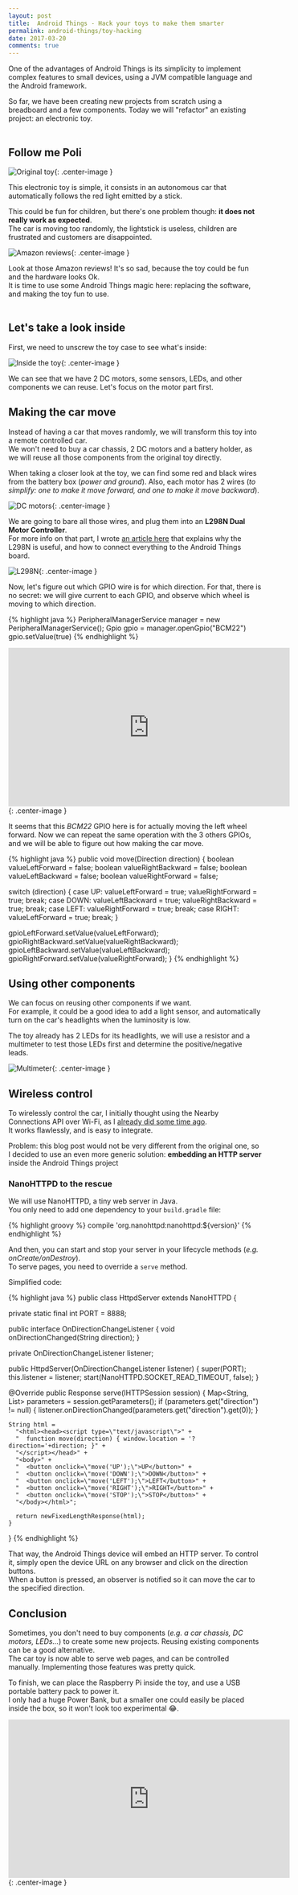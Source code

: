 ```yaml
---
layout: post
title:  Android Things - Hack your toys to make them smarter
permalink: android-things/toy-hacking
date: 2017-03-20
comments: true
---
```


One of the advantages of Android Things is its simplicity to implement complex features to small devices, using a JVM compatible language and the Android framework.

So far, we have been creating new projects from scratch using a breadboard and a few components. Today we will "refactor" an existing project: an electronic toy.<br><br>


## Follow me Poli

![Original toy][pic1_original-toy]{: .center-image }

This electronic toy is simple, it consists in an autonomous car that automatically follows the red light emitted by a stick.<br>

This could be fun for children, but there's one problem though: **it does not really work as expected**.<br>
The car is moving too randomly, the lightstick is useless, children are frustrated and customers are disappointed.

![Amazon reviews][pic2_amazon-reviews]{: .center-image }

Look at those Amazon reviews! It's so sad, because the toy could be fun and the hardware looks Ok.<br>
It is time to use some Android Things magic here: replacing the software, and making the toy fun to use.
<br><br>


## Let's take a look inside

First, we need to unscrew the toy case to see what's inside:

![Inside the toy][pic3_inside]{: .center-image }

We can see that we have 2 DC motors, some sensors, LEDs, and other components we can reuse.
Let's focus on the motor part first.


## Making the car move

Instead of having a car that moves randomly, we will transform this toy into a remote controlled car.<br>
We won't need to buy a car chassis, 2 DC motors and a battery holder, as we will reuse all those components from the original toy directly.

When taking a closer look at the toy, we can find some red and black wires from the battery box (_power and ground_). Also, each motor has 2 wires (_to simplify: one to make it move forward, and one to make it move backward_).

![DC motors][pic4_dcmotors]{: .center-image }
<br>

We are going to bare all those wires, and plug them into an **L298N Dual Motor Controller**.<br>
For more info on that part, I wrote [an article here][self-promotion] that explains why the L298N is useful, and how to connect everything to the Android Things board.<br>

![L298N][pic5_l298n]{: .center-image }
<br>

Now, let's figure out which GPIO wire is for which direction. For that, there is no secret: we will give current to each GPIO, and observe which wheel is moving to which direction.

{% highlight java %}
PeripheralManagerService manager = new PeripheralManagerService();
Gpio gpio = manager.openGpio("BCM22")
gpio.setValue(true)
{% endhighlight %}

<iframe width="560" height="315" src="https://www.youtube.com/embed/cA9LqPu7ui0" frameborder="0" allowfullscreen></iframe>{: .center-image }
<br>

It seems that this *BCM22* GPIO here is for actually moving the left wheel forward. Now we can repeat the same operation with the 3 others GPIOs, and we will be able to figure out how making the car move.

{% highlight java %}
public void move(Direction direction) {
  boolean valueLeftForward = false;
  boolean valueRightBackward = false;
  boolean valueLeftBackward = false;
  boolean valueRightForward = false;

  switch (direction) {
    case UP:
      valueLeftForward = true;
      valueRightForward = true;
      break;
    case DOWN:
      valueLeftBackward = true;
      valueRightBackward = true;
      break;
    case LEFT:
      valueRightForward = true;
      break;
    case RIGHT:
      valueLeftForward = true;
      break;
  }

  gpioLeftForward.setValue(valueLeftForward);
  gpioRightBackward.setValue(valueRightBackward);
  gpioLeftBackward.setValue(valueLeftBackward);
  gpioRightForward.setValue(valueRightForward);
}
{% endhighlight %}
<br>


## Using other components

We can focus on reusing other components if we want.<br>
For example, it could be a good idea to add a light sensor, and automatically turn on the car's headlights when the luminosity is low.

The toy already has 2 LEDs for its headlights, we will use a resistor and a multimeter to test those LEDs first and determine the positive/negative leads.

![Multimeter][pic6_multimeter]{: .center-image }
<br>


## Wireless control

To wirelessly control the car, I initially thought using the Nearby Connections API over Wi-Fi, as I [already did some time ago][self-promotion].<br>
It works flawlessly, and is easy to integrate.

Problem: this blog post would not be very different from the original one, so I decided to use an even more generic solution: **embedding an HTTP server** inside the Android Things project


### NanoHTTPD to the rescue

We will use NanoHTTPD, a tiny web server in Java.<br>
You only need to add one dependency to your `build.gradle` file:

{% highlight groovy %}
compile 'org.nanohttpd:nanohttpd:${version}'
{% endhighlight %}

And then, you can start and stop your server in your lifecycle methods (_e.g. onCreate/onDestroy_).<br>
To serve pages, you need to override a `serve` method.

Simplified code:

{% highlight java %}
public class HttpdServer extends NanoHTTPD {

  private static final int PORT = 8888;

  public interface OnDirectionChangeListener {
    void onDirectionChanged(String direction);
  }

  private OnDirectionChangeListener listener;

  public HttpdServer(OnDirectionChangeListener listener) {
    super(PORT);
    this.listener = listener;
    start(NanoHTTPD.SOCKET_READ_TIMEOUT, false);
  }

  @Override
  public Response serve(IHTTPSession session) {
    Map<String, List<String>> parameters = session.getParameters();
      if (parameters.get("direction") != null) {
        listener.onDirectionChanged(parameters.get("direction").get(0));
      }

    String html =
      "<html><head><script type=\"text/javascript\">" +
      "  function move(direction) { window.location = '?direction='+direction; }" +
      "</script></head>" +
      "<body>" +
      "  <button onclick=\"move('UP');\">UP</button>" +
      "  <button onclick=\"move('DOWN');\">DOWN</button>" +
      "  <button onclick=\"move('LEFT');\">LEFT</button>" +
      "  <button onclick=\"move('RIGHT');\">RIGHT</button>" +
      "  <button onclick=\"move('STOP');\">STOP</button>" +
      "</body></html>";

      return newFixedLengthResponse(html);
    }
}
{% endhighlight %}

That way, the Android Things device will embed an HTTP server. To control it, simply open the device URL on any browser and click on the direction buttons.<br>
When a button is pressed, an observer is notified so it can move the car to the specified direction.


## Conclusion

Sometimes, you don't need to buy components (_e.g. a car chassis, DC motors, LEDs..._) to create some new projects. Reusing existing components can be a good alternative.<br>
The car toy is now able to serve web pages, and can be controlled manually. Implementing those features was pretty quick.

To finish, we can place the Raspberry Pi inside the toy, and use a USB portable battery pack to power it.<br>
I only had a huge Power Bank, but a smaller one could easily be placed inside the box, so it won't look too experimental 😂.

<iframe width="560" height="315" src="https://www.youtube.com/embed/Q4ukWClPJQE" frameborder="0" allowfullscreen></iframe>{: .center-image }

[self-promotion]: http://nilhcem.com/android-things/discovering-the-GPIO-api-building-a-remote-car
[pic1_original-toy]: /public/images/20170320/01_followme-poli.jpg
[pic2_amazon-reviews]: /public/images/20170320/02_amazon-reviews.png
[pic3_inside]: /public/images/20170320/03_inside.jpg
[pic4_dcmotors]: /public/images/20170320/04_dcmotors.jpg
[pic5_l298n]: /public/images/20170320/05_l298n.jpg
[pic6_multimeter]: /public/images/20170320/06_multimeter.jpg
